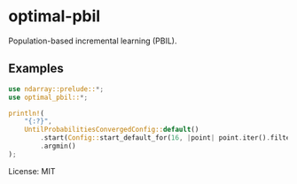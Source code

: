 # optimal-pbil

Population-based incremental learning (PBIL).

## Examples

```rust
use ndarray::prelude::*;
use optimal_pbil::*;

println!(
    "{:?}",
    UntilProbabilitiesConvergedConfig::default()
        .start(Config::start_default_for(16, |point| point.iter().filter(|x| **x).count()))
        .argmin()
);
```

License: MIT
